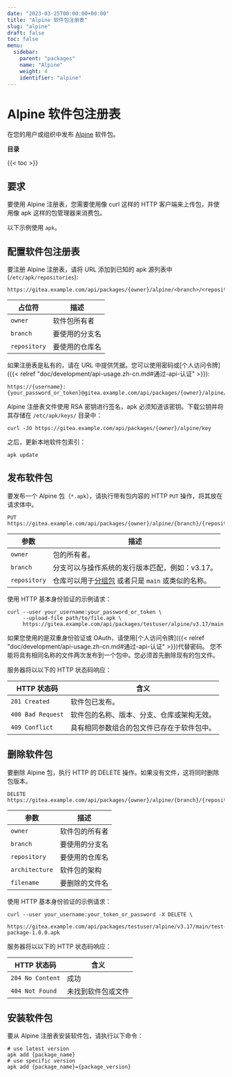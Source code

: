 ```yaml
---
date: "2023-03-25T00:00:00+00:00"
title: "Alpine 软件包注册表"
slug: "alpine"
draft: false
toc: false
menu:
  sidebar:
    parent: "packages"
    name: "Alpine"
    weight: 4
    identifier: "alpine"
---
```


# Alpine 软件包注册表

在您的用户或组织中发布 [Alpine](https://pkgs.alpinelinux.org/) 软件包。

**目录**

{{< toc >}}

## 要求

要使用 Alpine 注册表，您需要使用像 curl 这样的 HTTP 客户端来上传包，并使用像 apk 这样的包管理器来消费包。

以下示例使用 `apk`。

## 配置软件包注册表

要注册 Alpine 注册表，请将 URL 添加到已知的 apk 源列表中 (`/etc/apk/repositories`):

```
https://gitea.example.com/api/packages/{owner}/alpine/<branch>/<repository>
```

| 占位符       | 描述           |
| ------------ | -------------- |
| `owner`      | 软件包所有者   |
| `branch`     | 要使用的分支名 |
| `repository` | 要使用的仓库名 |

如果注册表是私有的，请在 URL 中提供凭据。您可以使用密码或[个人访问令牌]({{< relref "doc/development/api-usage.zh-cn.md#通过-api-认证" >}}):

```
https://{username}:{your_password_or_token}@gitea.example.com/api/packages/{owner}/alpine/<branch>/<repository>
```

Alpine 注册表文件使用 RSA 密钥进行签名，apk 必须知道该密钥。下载公钥并将其存储在 `/etc/apk/keys/` 目录中：

```shell
curl -JO https://gitea.example.com/api/packages/{owner}/alpine/key
```

之后，更新本地软件包索引：

```shell
apk update
```

## 发布软件包

要发布一个 Alpine 包（`*.apk`），请执行带有包内容的 HTTP `PUT` 操作，将其放在请求体中。

```
PUT https://gitea.example.com/api/packages/{owner}/alpine/{branch}/{repository}
```

| 参数         | 描述                                                                                                |
| ------------ | --------------------------------------------------------------------------------------------------- |
| `owner`      | 包的所有者。                                                                                        |
| `branch`     | 分支可以与操作系统的发行版本匹配，例如：v3.17。                                                     |
| `repository` | 仓库可以用于[分组包](https://wiki.alpinelinux.org/wiki/Repositories) 或者只是 `main` 或类似的名称。 |

使用 HTTP 基本身份验证的示例请求：

```shell
curl --user your_username:your_password_or_token \
     --upload-file path/to/file.apk \
     https://gitea.example.com/api/packages/testuser/alpine/v3.17/main
```

如果您使用的是双重身份验证或 OAuth，请使用[个人访问令牌]({{< relref "doc/development/api-usage.zh-cn.md#通过-api-认证" >}})代替密码。
您不能将具有相同名称的文件两次发布到一个包中。您必须首先删除现有的包文件。

服务器将以以下的 HTTP 状态码响应：

| HTTP 状态码       | 含义                                       |
| ----------------- | ------------------------------------------ |
| `201 Created`     | 软件包已发布。                             |
| `400 Bad Request` | 软件包的名称、版本、分支、仓库或架构无效。 |
| `409 Conflict`    | 具有相同参数组合的包文件已存在于软件包中。 |

## 删除软件包

要删除 Alpine 包，执行 HTTP 的 DELETE 操作。如果没有文件，这将同时删除包版本。

```
DELETE https://gitea.example.com/api/packages/{owner}/alpine/{branch}/{repository}/{architecture}/{filename}
```

| 参数           | 描述           |
| -------------- | -------------- |
| `owner`        | 软件包的所有者 |
| `branch`       | 要使用的分支名 |
| `repository`   | 要使用的仓库名 |
| `architecture` | 软件包的架构   |
| `filename`     | 要删除的文件名 |

使用 HTTP 基本身份验证的示例请求：

```shell
curl --user your_username:your_token_or_password -X DELETE \
     https://gitea.example.com/api/packages/testuser/alpine/v3.17/main/test-package-1.0.0.apk
```

服务器将以以下的 HTTP 状态码响应：

| HTTP 状态码      | 含义               |
| ---------------- | ------------------ |
| `204 No Content` | 成功               |
| `404 Not Found`  | 未找到软件包或文件 |

## 安装软件包

要从 Alpine 注册表安装软件包，请执行以下命令：

```shell
# use latest version
apk add {package_name}
# use specific version
apk add {package_name}={package_version}
```
